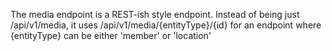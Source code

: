 The media endpoint is a REST-ish style endpoint. Instead of being just /api/v1/media, it uses
/api/v1/media/{entityType}/{id} for an endpoint where {entityType} can be either 'member' or 'location'